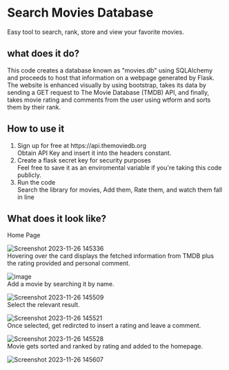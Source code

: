 # Search Movies Database
Easy tool to search, rank, store and view your favorite movies. 
## what does it do?
This code creates a database known as "movies.db" using SQLAlchemy and proceeds to host that information on a webpage generated by Flask. The website is enhanced visually by using bootstrap, takes its data by sending a GET request to The Movie Database (TMDB) API, and finally, takes movie rating and comments from the user using wtform and sorts them by their rank.
## How to use it
<ol><li> Sign up for free at https://api.themoviedb.org </li>
Obtain API Key and insert it into the headers constant. 
<li>Create a flask secret key for security purposes</li>
Feel free to save it as an enviromental variable if you're taking this code publicly. 
<li> Run the code</li>
Search the library for movies, Add them, Rate them, and watch them fall in line
</ol>

## What does it look like?
Home Page

![Screenshot 2023-11-26 145336](https://github.com/OmarAK-Git/Fav_movie_list/assets/151792697/42d50333-3e53-465f-a3cb-e39155f6c44a)<img> <br>
Hovering over the card displays the fetched information from TMDB plus the rating provided and personal comment.<br>

![image](https://github.com/OmarAK-Git/Fav_movie_list/assets/151792697/a7fb1b58-7b0b-482c-a014-f018873f5801) <br>
Add a movie by searching it by name. <br>

![Screenshot 2023-11-26 145509](https://github.com/OmarAK-Git/Fav_movie_list/assets/151792697/0a4ae6c8-434e-48a5-82b1-4b36c0596c70) <br>
Select the relevant result. <br>

![Screenshot 2023-11-26 145521](https://github.com/OmarAK-Git/Fav_movie_list/assets/151792697/16b0775f-db92-449b-8190-309be68187dc) <br>
Once selected, get redircted to insert a rating and leave a comment. <br>

![Screenshot 2023-11-26 145528](https://github.com/OmarAK-Git/Fav_movie_list/assets/151792697/089d8042-e0df-4c1e-9866-780f7be073c1) <br>
Movie gets sorted and ranked by rating and added to the homepage. <br>

![Screenshot 2023-11-26 145607](https://github.com/OmarAK-Git/Fav_movie_list/assets/151792697/6e7fb9b2-8b2d-4a9c-aca6-23f3ff344d51) <br>
